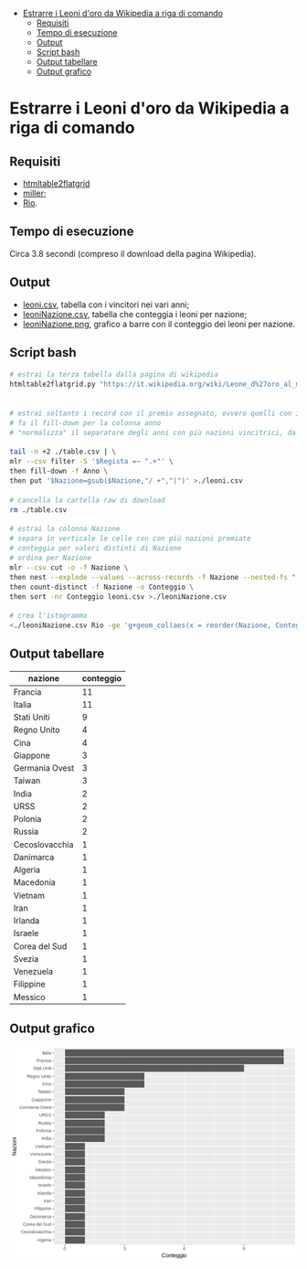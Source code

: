 <!-- TOC -->

- [Estrarre i Leoni d'oro da Wikipedia a riga di comando](#estrarre-i-leoni-doro-da-wikipedia-a-riga-di-comando)
    - [Requisiti](#requisiti)
    - [Tempo di esecuzione](#tempo-di-esecuzione)
    - [Output](#output)
    - [Script bash](#script-bash)
    - [Output tabellare](#output-tabellare)
    - [Output grafico](#output-grafico)

<!-- /TOC -->

# Estrarre i Leoni d'oro da Wikipedia a riga di comando

## Requisiti

- [htmltable2flatgrid](https://github.com/aborruso/htmltable2flatgrid)
- [miller](https://github.com/johnkerl/miller);
- [Rio](https://github.com/jeroenjanssens/data-science-at-the-command-line/blob/master/tools/Rio).

## Tempo di esecuzione

Circa 3.8 secondi (compreso il download della pagina Wikipedia).

## Output

- [leoni.csv](./leoni.csv), tabella con i vincitori nei vari anni;
- [leoniNazione.csv](./leoniNazione.csv), tabella che conteggia i leoni per nazione;
- [leoniNazione.png](./leoniNazione.png), grafico a barre con il conteggio dei leoni per nazione.

## Script bash

```bash
# estrai la terza tabella dalla pagina di wikipedia
htmltable2flatgrid.py "https://it.wikipedia.org/wiki/Leone_d%27oro_al_miglior_film" 2


# estrai soltanto i record con il premio assegnato, ovvero quelli con il nome del regista valorizzato
# fa il fill-down per la colonna anno
# "normalizza" il separatore degli anni con più nazioni vincitrici, da "/ " a "|"

tail -n +2 ./table.csv | \
mlr --csv filter -S '$Regista =~ ".+"' \
then fill-down -f Anno \
then put '$Nazione=gsub($Nazione,"/ +","|")' >./leoni.csv

# cancella la cartella raw di download
rm ./table.csv

# estrai la colonna Nazione
# separa in verticale le celle con con più nazioni premiate
# conteggia per valori distinti di Nazione
# ordina per Nazione
mlr --csv cut -o -f Nazione \
then nest --explode --values --across-records -f Nazione --nested-fs "|" \
then count-distinct -f Nazione -o Conteggio \
then sort -nr Conteggio leoni.csv >./leoniNazione.csv

# crea l'istogramma
<./leoniNazione.csv Rio -ge 'g+geom_col(aes(x = reorder(Nazione, Conteggio), y = Conteggio)) + coord_flip() + labs(x = "Nazioni")' > ./leoniNazione.png
```

## Output tabellare

| nazione | conteggio |
| --- | --- |
| Francia | 11 |
| Italia | 11 |
| Stati Uniti | 9 |
| Regno Unito | 4 |
| Cina | 4 |
| Giappone | 3 |
| Germania Ovest | 3 |
| Taiwan | 3 |
| India | 2 |
| URSS | 2 |
| Polonia | 2 |
| Russia | 2 |
| Cecoslovacchia | 1 |
| Danimarca | 1 |
| Algeria | 1 |
| Macedonia | 1 |
| Vietnam | 1 |
| Iran | 1 |
| Irlanda | 1 |
| Israele | 1 |
| Corea del Sud | 1 |
| Svezia | 1 |
| Venezuela | 1 |
| Filippine | 1 |
| Messico | 1 |

## Output grafico

![](./leoniNazione.png)